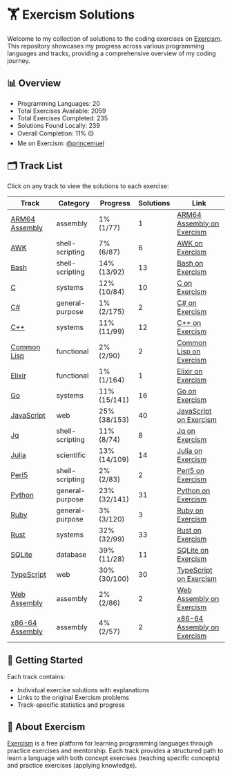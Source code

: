 # 🏋️ Exercism Solutions

Welcome to my collection of solutions to the coding exercises on [Exercism](https://exercism.org/). This repository showcases my progress across various programming languages and tracks, providing a comprehensive overview of my coding journey.

## 📊 Overview

- Programming Languages: 20
- Total Exercises Available: 2059
- Total Exercises Completed: 235
- Solutions Found Locally: 239
- Overall Completion: 11% 🟡
- Me on Exercism: [@princemuel](https://exercism.org/profiles/princemuel)

## 🗂️ Track List

Click on any track to view the solutions to each exercise:

| Track | Category | Progress | Solutions | Link |
|-------|----------|----------|-----------|-------------|
| [ARM64 Assembly](arm64-assembly/README.md) | assembly | 1% (1/77) | 1 | [ARM64 Assembly on Exercism](https://exercism.org/tracks/arm64-assembly) |
| [AWK](awk/README.md) | shell-scripting | 7% (6/87) | 6 | [AWK on Exercism](https://exercism.org/tracks/awk) |
| [Bash](bash/README.md) | shell-scripting | 14% (13/92) | 13 | [Bash on Exercism](https://exercism.org/tracks/bash) |
| [C](c/README.md) | systems | 12% (10/84) | 10 | [C on Exercism](https://exercism.org/tracks/c) |
| [C#](csharp/README.md) | general-purpose | 1% (2/175) | 2 | [C# on Exercism](https://exercism.org/tracks/csharp) |
| [C++](cpp/README.md) | systems | 11% (11/99) | 12 | [C++ on Exercism](https://exercism.org/tracks/cpp) |
| [Common Lisp](common-lisp/README.md) | functional | 2% (2/90) | 2 | [Common Lisp on Exercism](https://exercism.org/tracks/common-lisp) |
| [Elixir](elixir/README.md) | functional | 1% (1/164) | 1 | [Elixir on Exercism](https://exercism.org/tracks/elixir) |
| [Go](go/README.md) | systems | 11% (15/141) | 16 | [Go on Exercism](https://exercism.org/tracks/go) |
| [JavaScript](javascript/README.md) | web | 25% (38/153) | 40 | [JavaScript on Exercism](https://exercism.org/tracks/javascript) |
| [Jq](jq/README.md) | shell-scripting | 11% (8/74) | 8 | [Jq on Exercism](https://exercism.org/tracks/jq) |
| [Julia](julia/README.md) | scientific | 13% (14/109) | 14 | [Julia on Exercism](https://exercism.org/tracks/julia) |
| [Perl5](perl5/README.md) | shell-scripting | 2% (2/83) | 2 | [Perl5 on Exercism](https://exercism.org/tracks/perl5) |
| [Python](python/README.md) | general-purpose | 23% (32/141) | 31 | [Python on Exercism](https://exercism.org/tracks/python) |
| [Ruby](ruby/README.md) | general-purpose | 3% (3/120) | 3 | [Ruby on Exercism](https://exercism.org/tracks/ruby) |
| [Rust](rust/README.md) | systems | 32% (32/99) | 33 | [Rust on Exercism](https://exercism.org/tracks/rust) |
| [SQLite](sqlite/README.md) | database | 39% (11/28) | 11 | [SQLite on Exercism](https://exercism.org/tracks/sqlite) |
| [TypeScript](typescript/README.md) | web | 30% (30/100) | 30 | [TypeScript on Exercism](https://exercism.org/tracks/typescript) |
| [Web Assembly](wasm/README.md) | assembly | 2% (2/86) | 2 | [Web Assembly on Exercism](https://exercism.org/tracks/wasm) |
| [x86-64 Assembly](x86-64-assembly/README.md) | assembly | 4% (2/57) | 2 | [x86-64 Assembly on Exercism](https://exercism.org/tracks/x86-64-assembly) |

## 🚀 Getting Started

Each track contains:

- Individual exercise solutions with explanations
- Links to the original Exercism problems
- Track-specific statistics and progress

## 📝 About Exercism

[Exercism](https://exercism.org/) is a free platform for learning programming languages through practice exercises and mentorship. Each track provides a structured path to learn a language with both concept exercises (teaching specific concepts) and practice exercises (applying knowledge).
